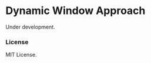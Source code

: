 Dynamic Window Approach
===================================
Under development.

### License
MIT License.

